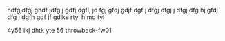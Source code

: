 [](https://github.com/SamiDark/Throwback-Writeup/tree/main/Start%20Hacking#throwback-fw01)

hdfgjdfgj
ghdf
jdfg
j
gdfj
dgfl,
jd
fgj
gfdj
gdjf
dgf
j
dfgj
dfgj
j
dfgj
dfg
hj
gfdj
dfg
j
dgfh
gdf
jf
gdjke
rtyi
h
md
tyi

4y56
ikj
dhtk
yte
56
throwback-fw01
